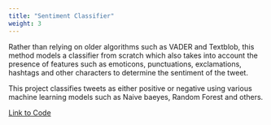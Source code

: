 ```yaml
---
title: "Sentiment Classifier"
weight: 3
---
```


Rather than relying on older algorithms such as VADER and Textblob, this method models a classifier from scratch which also takes into account the presence of features such as emoticons, punctuations, exclamations, hashtags and other characters to determine the sentiment of the tweet.

This project classifies tweets as either positive or negative using various machine learning models such as Naive baeyes, Random Forest and others.

[Link to Code](https://github.com/siddhantmaharana/Twitter_sentiment_classifier)